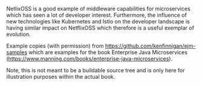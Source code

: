 NetlixOSS is a good example of middleware capabilities for microservices which has seen a lot of
developer interest. Furthermore, the influence of new technologies like Kubernetes and Istio on
the developer landscape is having similar impact on NetflixOSS which therefore is a useful exemplar of evolution.

Example copies (with permission) from https://github.com/kenfinnigan/ejm-samples which are examples for
the book Enterprise Java Microservices (https://www.manning.com/books/enterprise-java-microservices).

Note, this is not meant to be a buildable source tree and is only here for illustration purposes within the
actual book.
